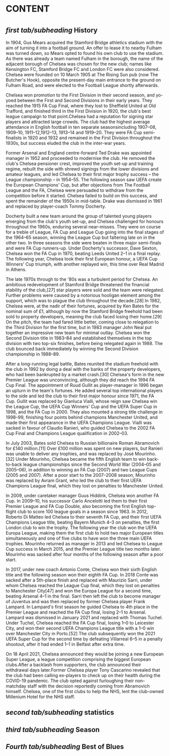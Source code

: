 <h1><b>CONTENT</b><H1>

<h2><i>first tab/subheading </i><b>History</b></h2>


<article>
  <p>
     In 1904, Gus Mears acquired the Stamford Bridge athletics stadium with the aim of turning it into a football ground. An offer to lease it to nearby Fulham was turned down, so Mears opted to found his own club to use the stadium. As there was already a team named Fulham in the borough, the name of the adjacent borough of Chelsea was chosen for the new club; names like Kensington FC, Stamford Bridge FC and London FC were also considered. Chelsea were founded on 10 March 1905 at The Rising Sun pub (now The Butcher's Hook), opposite the present-day main entrance to the ground on Fulham Road, and were elected to the Football League shortly afterwards.
  </p>
  <p>
     Chelsea won promotion to the First Division in their second season, and yo-yoed between the First and Second Divisions in their early years. They reached the 1915 FA Cup Final, where they lost to Sheffield United at Old Trafford, and finished third in the First Division in 1920, the club's best league campaign to that point.Chelsea had a reputation for signing star players and attracted large crowds. The club had the highest average attendance in English football in ten separate seasonsincluding 1907–08, 1909–10, 1911–12,1912–13, 1913–14 and 1919–20. They were FA Cup semi-finalists in 1920 and 1932 and remained in the First Division throughout the 1930s, but success eluded the club in the inter-war years.
 </p>
 <p>
     Former Arsenal and England centre-forward Ted Drake was appointed manager in 1952 and proceeded to modernise the club. He removed the club's Chelsea pensioner crest, improved the youth set-up and training regime, rebuilt the side with shrewd signings from the lower divisions and amateur leagues, and led Chelsea to their first major trophy success – the League championship – in 1954–55. The following season saw UEFA create the European Champions' Cup, but after objections from The Football League and the FA, Chelsea were persuaded to withdraw from the competition before it started. Chelsea failed to build on this success, and spent the remainder of the 1950s in mid-table. Drake was dismissed in 1961 and replaced by player-coach Tommy Docherty.
 </p>
 <p>
     Docherty built a new team around the group of talented young players emerging from the club's youth set-up, and Chelsea challenged for honours throughout the 1960s, enduring several near-misses. They were on course for a treble of League, FA Cup and League Cup going into the final stages of the 1964–65 season, winning the League Cup but faltering late on in the other two. In three seasons the side were beaten in three major semi-finals and were FA Cup runners-up. Under Docherty's successor, Dave Sexton, Chelsea won the FA Cup in 1970, beating Leeds United 2–1 in a final replay. The following year, Chelsea took their first European honour, a UEFA Cup Winners' Cup triumph, with another replayed win, this time over Real Madrid in Athens.      
 </p>
 <p>
     The late 1970s through to the '80s was a turbulent period for Chelsea. An ambitious redevelopment of Stamford Bridge threatened the financial stability of the club,[27] star players were sold and the team were relegated. Further problems were caused by a notorious hooligan element among the support, which was to plague the club throughout the decade.[28] In 1982, Chelsea were, at the nadir of their fortunes, acquired by Ken Bates for the nominal sum of £1, although by now the Stamford Bridge freehold had been sold to property developers, meaning the club faced losing their home.[29] On the pitch, the team had fared little better, coming close to relegation to the Third Division for the first time, but in 1983 manager John Neal put together an impressive new team for minimal outlay. Chelsea won the Second Division title in 1983–84 and established themselves in the top division with two top-six finishes, before being relegated again in 1988. The club bounced back immediately by winning the Second Division championship in 1988–89.          
 </p>
 <p>
     After a long-running legal battle, Bates reunited the stadium freehold with the club in 1992 by doing a deal with the banks of the property developers, who had been bankrupted by a market crash.[30] Chelsea's form in the new Premier League was unconvincing, although they did reach the 1994 FA Cup Final. The appointment of Ruud Gullit as player-manager in 1996 began an upturn in the team's fortunes. He added several top international players to the side and led the club to their first major honour since 1971, the FA Cup. Gullit was replaced by Gianluca Vialli, whose reign saw Chelsea win the League Cup, the UEFA Cup Winners' Cup and the UEFA Super Cup in 1998, and the FA Cup in 2000. They also mounted a strong title challenge in 1998–99, finishing four points behind champions Manchester United, and made their first appearance in the UEFA Champions League. Vialli was sacked in favour of Claudio Ranieri, who guided Chelsea to the 2002 FA Cup Final and Champions League qualification in 2002–03.          
 </p>
  <p>
     In July 2003, Bates sold Chelsea to Russian billionaire Roman Abramovich for £140 million.[11] Over £100 million was spent on new players, but Ranieri was unable to deliver any trophies, and was replaced by José Mourinho.[32] Under Mourinho, Chelsea became the fifth English team to win back-to-back league championships since the Second World War (2004–05 and 2005–06), in addition to winning an FA Cup (2007) and two League Cups (2005 and 2007). After a poor start to the 2007–2008 season, Mourinho was replaced by Avram Grant, who led the club to their first UEFA Champions League final, which they lost on penalties to Manchester United.          
  </p>
  <p>
     In 2009, under caretaker manager Guus Hiddink, Chelsea won another FA Cup. In 2009–10, his successor Carlo Ancelotti led them to their first Premier League and FA Cup Double, also becoming the first English top-flight club to score 100 league goals in a season since 1963. In 2012, Roberto Di Matteo led Chelsea to their seventh FA Cup, and their first UEFA Champions League title, beating Bayern Munich 4–3 on penalties, the first London club to win the trophy. The following year the club won the UEFA Europa League, making them the first club to hold two major European titles simultaneously and one of five clubs to have won the three main UEFA trophies. Mourinho returned as manager in 2013 and led Chelsea to League Cup success in March 2015, and the Premier League title two months later. Mourinho was sacked after four months of the following season after a poor start.
          
  </p>
  <p>
     In 2017, under new coach Antonio Conte, Chelsea won their sixth English title and the following season won their eighth FA Cup. In 2018 Conte was sacked after a 5th-place finish and replaced with Maurizio Sarri, under whom Chelsea reached the League Cup final, which they lost on penalties to Manchester City[47] and won the Europa League for a second time, beating Arsenal 4–1 in the final. Sarri then left the club to become manager of Juventus and was then replaced by former Chelsea player Frank Lampard. In Lampard's first season he guided Chelsea to 4th place in the Premier League and reached the FA Cup final, losing 2–1 to Arsenal. Lampard was dismissed in January 2021 and replaced with Thomas Tuchel. Under Tuchel, Chelsea reached the FA Cup final, losing 1–0 to Leicester City, and won their second UEFA Champions League title with a 1–0 win over Manchester City in Porto.[52] The club subsequently won the 2021 UEFA Super Cup for the second time by defeating Villarreal 6–5 in a penalty shootout, after it had ended 1–1 in Belfast after extra time.
          
  </p>
  <p>
     On 18 April 2021, Chelsea announced they would be joining a new European Super League, a league competition comprising the biggest European clubs.After a backlash from supporters, the club announced their withdrawal days later.Former Chelsea player Tony Cascarino revealed that the club had been calling ex-players to check up on their health during the COVID-19 pandemic. The club opted against furloughing their non-matchday staff with the decision reportedly coming from Abramovich himself. Chelsea, one of the first clubs to help the NHS, lent the club-owned Millenium Hotel for the NHS staff.          
  </p>















<h2><i>second tab/subheading </i><b>statistics</b></h2>













<h2><i>third tab/subheading </i><b>Season</b></h2>


















<h2><i>Fourth tab/subheading </i><b>Best of Blues</b></h2>
